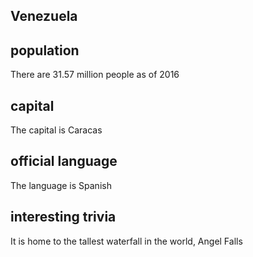 ## Venezuela
## population
There are 31.57 million people as of 2016

## capital
The capital is Caracas
 
## official language
The language is Spanish

## interesting trivia
It is home to the tallest waterfall in the world, Angel Falls


